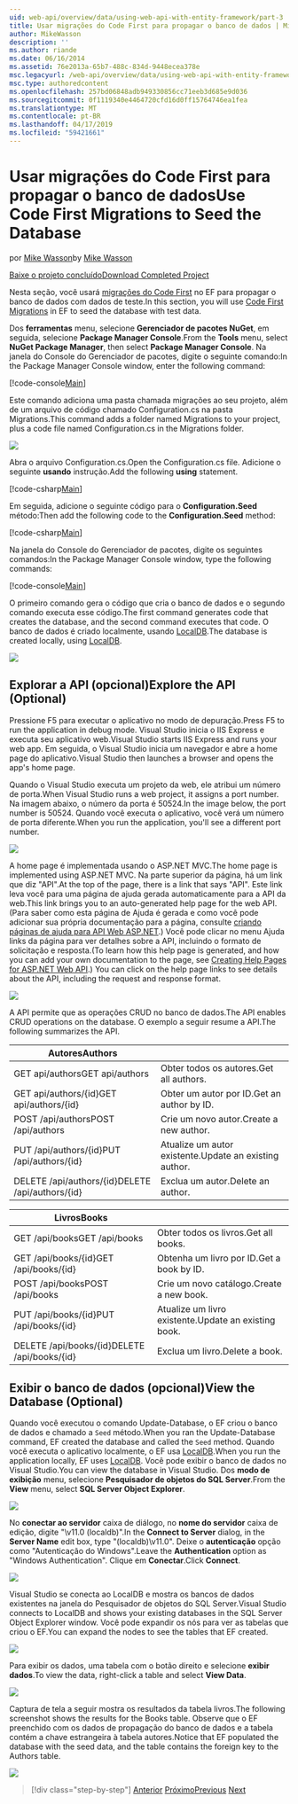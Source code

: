 ```yaml
---
uid: web-api/overview/data/using-web-api-with-entity-framework/part-3
title: Usar migrações do Code First para propagar o banco de dados | Microsoft Docs
author: MikeWasson
description: ''
ms.author: riande
ms.date: 06/16/2014
ms.assetid: 76e2013a-65b7-488c-834d-9448ecea378e
msc.legacyurl: /web-api/overview/data/using-web-api-with-entity-framework/part-3
msc.type: authoredcontent
ms.openlocfilehash: 257bd06848adb949330856cc71eeb3d685e9d036
ms.sourcegitcommit: 0f1119340e4464720cfd16d0ff15764746ea1fea
ms.translationtype: MT
ms.contentlocale: pt-BR
ms.lasthandoff: 04/17/2019
ms.locfileid: "59421661"
---
```

# <a name="use-code-first-migrations-to-seed-the-database"></a><span data-ttu-id="da405-102">Usar migrações do Code First para propagar o banco de dados</span><span class="sxs-lookup"><span data-stu-id="da405-102">Use Code First Migrations to Seed the Database</span></span>

<span data-ttu-id="da405-103">por [Mike Wasson](https://github.com/MikeWasson)</span><span class="sxs-lookup"><span data-stu-id="da405-103">by [Mike Wasson](https://github.com/MikeWasson)</span></span>

[<span data-ttu-id="da405-104">Baixe o projeto concluído</span><span class="sxs-lookup"><span data-stu-id="da405-104">Download Completed Project</span></span>](https://github.com/MikeWasson/BookService)

<span data-ttu-id="da405-105">Nesta seção, você usará [migrações do Code First](https://msdn.microsoft.com/data/jj591621) no EF para propagar o banco de dados com dados de teste.</span><span class="sxs-lookup"><span data-stu-id="da405-105">In this section, you will use [Code First Migrations](https://msdn.microsoft.com/data/jj591621) in EF to seed the database with test data.</span></span>

<span data-ttu-id="da405-106">Dos **ferramentas** menu, selecione **Gerenciador de pacotes NuGet**, em seguida, selecione **Package Manager Console**.</span><span class="sxs-lookup"><span data-stu-id="da405-106">From the **Tools** menu, select **NuGet Package Manager**, then select **Package Manager Console**.</span></span> <span data-ttu-id="da405-107">Na janela do Console do Gerenciador de pacotes, digite o seguinte comando:</span><span class="sxs-lookup"><span data-stu-id="da405-107">In the Package Manager Console window, enter the following command:</span></span>

[!code-console[Main](part-3/samples/sample1.cmd)]

<span data-ttu-id="da405-108">Este comando adiciona uma pasta chamada migrações ao seu projeto, além de um arquivo de código chamado Configuration.cs na pasta Migrations.</span><span class="sxs-lookup"><span data-stu-id="da405-108">This command adds a folder named Migrations to your project, plus a code file named Configuration.cs in the Migrations folder.</span></span>

![](part-3/_static/image1.png)

<span data-ttu-id="da405-109">Abra o arquivo Configuration.cs.</span><span class="sxs-lookup"><span data-stu-id="da405-109">Open the Configuration.cs file.</span></span> <span data-ttu-id="da405-110">Adicione o seguinte **usando** instrução.</span><span class="sxs-lookup"><span data-stu-id="da405-110">Add the following **using** statement.</span></span>

[!code-csharp[Main](part-3/samples/sample2.cs)]

<span data-ttu-id="da405-111">Em seguida, adicione o seguinte código para o **Configuration.Seed** método:</span><span class="sxs-lookup"><span data-stu-id="da405-111">Then add the following code to the **Configuration.Seed** method:</span></span>

[!code-csharp[Main](part-3/samples/sample3.cs)]

<span data-ttu-id="da405-112">Na janela do Console do Gerenciador de pacotes, digite os seguintes comandos:</span><span class="sxs-lookup"><span data-stu-id="da405-112">In the Package Manager Console window, type the following commands:</span></span>

[!code-console[Main](part-3/samples/sample4.cmd)]

<span data-ttu-id="da405-113">O primeiro comando gera o código que cria o banco de dados e o segundo comando executa esse código.</span><span class="sxs-lookup"><span data-stu-id="da405-113">The first command generates code that creates the database, and the second command executes that code.</span></span> <span data-ttu-id="da405-114">O banco de dados é criado localmente, usando [LocalDB](https://msdn.microsoft.com/library/hh510202.aspx).</span><span class="sxs-lookup"><span data-stu-id="da405-114">The database is created locally, using [LocalDB](https://msdn.microsoft.com/library/hh510202.aspx).</span></span>

![](part-3/_static/image2.png)

## <a name="explore-the-api-optional"></a><span data-ttu-id="da405-115">Explorar a API (opcional)</span><span class="sxs-lookup"><span data-stu-id="da405-115">Explore the API (Optional)</span></span>

<span data-ttu-id="da405-116">Pressione F5 para executar o aplicativo no modo de depuração.</span><span class="sxs-lookup"><span data-stu-id="da405-116">Press F5 to run the application in debug mode.</span></span> <span data-ttu-id="da405-117">Visual Studio inicia o IIS Express e executa seu aplicativo web.</span><span class="sxs-lookup"><span data-stu-id="da405-117">Visual Studio starts IIS Express and runs your web app.</span></span> <span data-ttu-id="da405-118">Em seguida, o Visual Studio inicia um navegador e abre a home page do aplicativo.</span><span class="sxs-lookup"><span data-stu-id="da405-118">Visual Studio then launches a browser and opens the app's home page.</span></span>

<span data-ttu-id="da405-119">Quando o Visual Studio executa um projeto da web, ele atribui um número de porta.</span><span class="sxs-lookup"><span data-stu-id="da405-119">When Visual Studio runs a web project, it assigns a port number.</span></span> <span data-ttu-id="da405-120">Na imagem abaixo, o número da porta é 50524.</span><span class="sxs-lookup"><span data-stu-id="da405-120">In the image below, the port number is 50524.</span></span> <span data-ttu-id="da405-121">Quando você executa o aplicativo, você verá um número de porta diferente.</span><span class="sxs-lookup"><span data-stu-id="da405-121">When you run the application, you'll see a different port number.</span></span>

![](part-3/_static/image3.png)

<span data-ttu-id="da405-122">A home page é implementada usando o ASP.NET MVC.</span><span class="sxs-lookup"><span data-stu-id="da405-122">The home page is implemented using ASP.NET MVC.</span></span> <span data-ttu-id="da405-123">Na parte superior da página, há um link que diz "API".</span><span class="sxs-lookup"><span data-stu-id="da405-123">At the top of the page, there is a link that says "API".</span></span> <span data-ttu-id="da405-124">Este link leva você para uma página de ajuda gerada automaticamente para a API da web.</span><span class="sxs-lookup"><span data-stu-id="da405-124">This link brings you to an auto-generated help page for the web API.</span></span> <span data-ttu-id="da405-125">(Para saber como esta página de Ajuda é gerada e como você pode adicionar sua própria documentação para a página, consulte [criando páginas de ajuda para API Web ASP.NET](../../getting-started-with-aspnet-web-api/creating-api-help-pages.md).) Você pode clicar no menu Ajuda links da página para ver detalhes sobre a API, incluindo o formato de solicitação e resposta.</span><span class="sxs-lookup"><span data-stu-id="da405-125">(To learn how this help page is generated, and how you can add your own documentation to the page, see [Creating Help Pages for ASP.NET Web API](../../getting-started-with-aspnet-web-api/creating-api-help-pages.md).) You can click on the help page links to see details about the API, including the request and response format.</span></span>

![](part-3/_static/image4.png)

<span data-ttu-id="da405-126">A API permite que as operações CRUD no banco de dados.</span><span class="sxs-lookup"><span data-stu-id="da405-126">The API enables CRUD operations on the database.</span></span> <span data-ttu-id="da405-127">O exemplo a seguir resume a API.</span><span class="sxs-lookup"><span data-stu-id="da405-127">The following summarizes the API.</span></span>

| <span data-ttu-id="da405-128">Autores</span><span class="sxs-lookup"><span data-stu-id="da405-128">Authors</span></span> |  |
| --- | -- |
| <span data-ttu-id="da405-129">GET api/authors</span><span class="sxs-lookup"><span data-stu-id="da405-129">GET api/authors</span></span> | <span data-ttu-id="da405-130">Obter todos os autores.</span><span class="sxs-lookup"><span data-stu-id="da405-130">Get all authors.</span></span> |
| <span data-ttu-id="da405-131">GET api/authors/{id}</span><span class="sxs-lookup"><span data-stu-id="da405-131">GET api/authors/{id}</span></span> | <span data-ttu-id="da405-132">Obter um autor por ID.</span><span class="sxs-lookup"><span data-stu-id="da405-132">Get an author by ID.</span></span> |
| <span data-ttu-id="da405-133">POST /api/authors</span><span class="sxs-lookup"><span data-stu-id="da405-133">POST /api/authors</span></span> | <span data-ttu-id="da405-134">Crie um novo autor.</span><span class="sxs-lookup"><span data-stu-id="da405-134">Create a new author.</span></span> |
| <span data-ttu-id="da405-135">PUT /api/authors/{id}</span><span class="sxs-lookup"><span data-stu-id="da405-135">PUT /api/authors/{id}</span></span> | <span data-ttu-id="da405-136">Atualize um autor existente.</span><span class="sxs-lookup"><span data-stu-id="da405-136">Update an existing author.</span></span> |
| <span data-ttu-id="da405-137">DELETE /api/authors/{id}</span><span class="sxs-lookup"><span data-stu-id="da405-137">DELETE /api/authors/{id}</span></span> | <span data-ttu-id="da405-138">Exclua um autor.</span><span class="sxs-lookup"><span data-stu-id="da405-138">Delete an author.</span></span> |

| <span data-ttu-id="da405-139">Livros</span><span class="sxs-lookup"><span data-stu-id="da405-139">Books</span></span> |  |
| --- | -- |
| <span data-ttu-id="da405-140">GET /api/books</span><span class="sxs-lookup"><span data-stu-id="da405-140">GET /api/books</span></span> | <span data-ttu-id="da405-141">Obter todos os livros.</span><span class="sxs-lookup"><span data-stu-id="da405-141">Get all books.</span></span> |
| <span data-ttu-id="da405-142">GET /api/books/{id}</span><span class="sxs-lookup"><span data-stu-id="da405-142">GET /api/books/{id}</span></span> | <span data-ttu-id="da405-143">Obtenha um livro por ID.</span><span class="sxs-lookup"><span data-stu-id="da405-143">Get a book by ID.</span></span> |
| <span data-ttu-id="da405-144">POST /api/books</span><span class="sxs-lookup"><span data-stu-id="da405-144">POST /api/books</span></span> | <span data-ttu-id="da405-145">Crie um novo catálogo.</span><span class="sxs-lookup"><span data-stu-id="da405-145">Create a new book.</span></span> |
| <span data-ttu-id="da405-146">PUT /api/books/{id}</span><span class="sxs-lookup"><span data-stu-id="da405-146">PUT /api/books/{id}</span></span> | <span data-ttu-id="da405-147">Atualize um livro existente.</span><span class="sxs-lookup"><span data-stu-id="da405-147">Update an existing book.</span></span> |
| <span data-ttu-id="da405-148">DELETE /api/books/{id}</span><span class="sxs-lookup"><span data-stu-id="da405-148">DELETE /api/books/{id}</span></span> | <span data-ttu-id="da405-149">Exclua um livro.</span><span class="sxs-lookup"><span data-stu-id="da405-149">Delete a book.</span></span> |

## <a name="view-the-database-optional"></a><span data-ttu-id="da405-150">Exibir o banco de dados (opcional)</span><span class="sxs-lookup"><span data-stu-id="da405-150">View the Database (Optional)</span></span>

<span data-ttu-id="da405-151">Quando você executou o comando Update-Database, o EF criou o banco de dados e chamado a `Seed` método.</span><span class="sxs-lookup"><span data-stu-id="da405-151">When you ran the Update-Database command, EF created the database and called the `Seed` method.</span></span> <span data-ttu-id="da405-152">Quando você executa o aplicativo localmente, o EF usa [LocalDB](https://blogs.msdn.com/b/sqlexpress/archive/2011/07/12/introducing-localdb-a-better-sql-express.aspx).</span><span class="sxs-lookup"><span data-stu-id="da405-152">When you run the application locally, EF uses [LocalDB](https://blogs.msdn.com/b/sqlexpress/archive/2011/07/12/introducing-localdb-a-better-sql-express.aspx).</span></span> <span data-ttu-id="da405-153">Você pode exibir o banco de dados no Visual Studio.</span><span class="sxs-lookup"><span data-stu-id="da405-153">You can view the database in Visual Studio.</span></span> <span data-ttu-id="da405-154">Dos **modo de exibição** menu, selecione **Pesquisador de objetos do SQL Server**.</span><span class="sxs-lookup"><span data-stu-id="da405-154">From the **View** menu, select **SQL Server Object Explorer**.</span></span>

![](part-3/_static/image5.png)

<span data-ttu-id="da405-155">No **conectar ao servidor** caixa de diálogo, no **nome do servidor** caixa de edição, digite "\v11.0 (localdb)".</span><span class="sxs-lookup"><span data-stu-id="da405-155">In the **Connect to Server** dialog, in the **Server Name** edit box, type "(localdb)\v11.0".</span></span> <span data-ttu-id="da405-156">Deixe o **autenticação** opção como "Autenticação do Windows".</span><span class="sxs-lookup"><span data-stu-id="da405-156">Leave the **Authentication** option as "Windows Authentication".</span></span> <span data-ttu-id="da405-157">Clique em **Conectar**.</span><span class="sxs-lookup"><span data-stu-id="da405-157">Click **Connect**.</span></span>

![](part-3/_static/image6.png)

<span data-ttu-id="da405-158">Visual Studio se conecta ao LocalDB e mostra os bancos de dados existentes na janela do Pesquisador de objetos do SQL Server.</span><span class="sxs-lookup"><span data-stu-id="da405-158">Visual Studio connects to LocalDB and shows your existing databases in the SQL Server Object Explorer window.</span></span> <span data-ttu-id="da405-159">Você pode expandir os nós para ver as tabelas que criou o EF.</span><span class="sxs-lookup"><span data-stu-id="da405-159">You can expand the nodes to see the tables that EF created.</span></span>

![](part-3/_static/image7.png)

<span data-ttu-id="da405-160">Para exibir os dados, uma tabela com o botão direito e selecione **exibir dados**.</span><span class="sxs-lookup"><span data-stu-id="da405-160">To view the data, right-click a table and select **View Data**.</span></span>

![](part-3/_static/image8.png)

<span data-ttu-id="da405-161">Captura de tela a seguir mostra os resultados da tabela livros.</span><span class="sxs-lookup"><span data-stu-id="da405-161">The following screenshot shows the results for the Books table.</span></span> <span data-ttu-id="da405-162">Observe que o EF preenchido com os dados de propagação do banco de dados e a tabela contém a chave estrangeira à tabela autores.</span><span class="sxs-lookup"><span data-stu-id="da405-162">Notice that EF populated the database with the seed data, and the table contains the foreign key to the Authors table.</span></span>

![](part-3/_static/image9.png)

> [!div class="step-by-step"]
> <span data-ttu-id="da405-163">[Anterior](part-2.md)
> [Próximo](part-4.md)</span><span class="sxs-lookup"><span data-stu-id="da405-163">[Previous](part-2.md)
[Next](part-4.md)</span></span>
